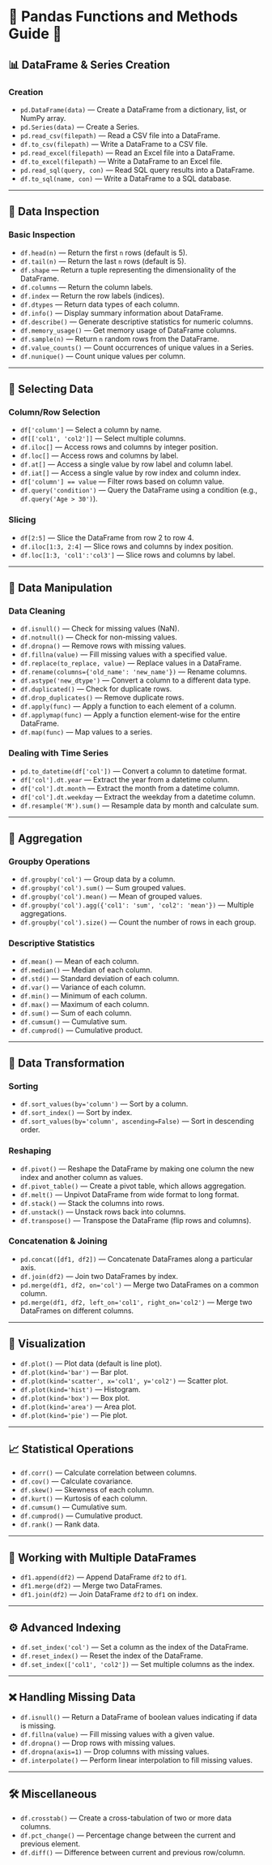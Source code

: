 # 🌱 Pandas Functions and Methods Guide 🌱

## 📊 DataFrame & Series Creation

### **Creation**

- `pd.DataFrame(data)` — Create a DataFrame from a dictionary, list, or NumPy array.
- `pd.Series(data)` — Create a Series.
- `pd.read_csv(filepath)` — Read a CSV file into a DataFrame.
- `df.to_csv(filepath)` — Write a DataFrame to a CSV file.
- `pd.read_excel(filepath)` — Read an Excel file into a DataFrame.
- `df.to_excel(filepath)` — Write a DataFrame to an Excel file.
- `pd.read_sql(query, con)` — Read SQL query results into a DataFrame.
- `df.to_sql(name, con)` — Write a DataFrame to a SQL database.

---

## 🧐 Data Inspection

### **Basic Inspection**

- `df.head(n)` — Return the first `n` rows (default is 5).
- `df.tail(n)` — Return the last `n` rows (default is 5).
- `df.shape` — Return a tuple representing the dimensionality of the DataFrame.
- `df.columns` — Return the column labels.
- `df.index` — Return the row labels (indices).
- `df.dtypes` — Return data types of each column.
- `df.info()` — Display summary information about DataFrame.
- `df.describe()` — Generate descriptive statistics for numeric columns.
- `df.memory_usage()` — Get memory usage of DataFrame columns.
- `df.sample(n)` — Return `n` random rows from the DataFrame.
- `df.value_counts()` — Count occurrences of unique values in a Series.
- `df.nunique()` — Count unique values per column.

---

## 🔎 Selecting Data

### **Column/Row Selection**

- `df['column']` — Select a column by name.
- `df[['col1', 'col2']]` — Select multiple columns.
- `df.iloc[]` — Access rows and columns by integer position.
- `df.loc[]` — Access rows and columns by label.
- `df.at[]` — Access a single value by row label and column label.
- `df.iat[]` — Access a single value by row index and column index.
- `df['column'] == value` — Filter rows based on column value.
- `df.query('condition')` — Query the DataFrame using a condition (e.g., `df.query('Age > 30')`).

### **Slicing**

- `df[2:5]` — Slice the DataFrame from row 2 to row 4.
- `df.iloc[1:3, 2:4]` — Slice rows and columns by index position.
- `df.loc[1:3, 'col1':'col3']` — Slice rows and columns by label.

---

## 🧹 Data Manipulation

### **Data Cleaning**

- `df.isnull()` — Check for missing values (NaN).
- `df.notnull()` — Check for non-missing values.
- `df.dropna()` — Remove rows with missing values.
- `df.fillna(value)` — Fill missing values with a specified value.
- `df.replace(to_replace, value)` — Replace values in a DataFrame.
- `df.rename(columns={'old_name': 'new_name'})` — Rename columns.
- `df.astype('new_dtype')` — Convert a column to a different data type.
- `df.duplicated()` — Check for duplicate rows.
- `df.drop_duplicates()` — Remove duplicate rows.
- `df.apply(func)` — Apply a function to each element of a column.
- `df.applymap(func)` — Apply a function element-wise for the entire DataFrame.
- `df.map(func)` — Map values to a series.

### **Dealing with Time Series**

- `pd.to_datetime(df['col'])` — Convert a column to datetime format.
- `df['col'].dt.year` — Extract the year from a datetime column.
- `df['col'].dt.month` — Extract the month from a datetime column.
- `df['col'].dt.weekday` — Extract the weekday from a datetime column.
- `df.resample('M').sum()` — Resample data by month and calculate sum.

---

## 🧮 Aggregation

### **Groupby Operations**

- `df.groupby('col')` — Group data by a column.
- `df.groupby('col').sum()` — Sum grouped values.
- `df.groupby('col').mean()` — Mean of grouped values.
- `df.groupby('col').agg({'col1': 'sum', 'col2': 'mean'})` — Multiple aggregations.
- `df.groupby('col').size()` — Count the number of rows in each group.

### **Descriptive Statistics**

- `df.mean()` — Mean of each column.
- `df.median()` — Median of each column.
- `df.std()` — Standard deviation of each column.
- `df.var()` — Variance of each column.
- `df.min()` — Minimum of each column.
- `df.max()` — Maximum of each column.
- `df.sum()` — Sum of each column.
- `df.cumsum()` — Cumulative sum.
- `df.cumprod()` — Cumulative product.

---

## 🔄 Data Transformation

### **Sorting**

- `df.sort_values(by='column')` — Sort by a column.
- `df.sort_index()` — Sort by index.
- `df.sort_values(by='column', ascending=False)` — Sort in descending order.

### **Reshaping**

- `df.pivot()` — Reshape the DataFrame by making one column the new index and another column as values.
- `df.pivot_table()` — Create a pivot table, which allows aggregation.
- `df.melt()` — Unpivot DataFrame from wide format to long format.
- `df.stack()` — Stack the columns into rows.
- `df.unstack()` — Unstack rows back into columns.
- `df.transpose()` — Transpose the DataFrame (flip rows and columns).

### **Concatenation & Joining**

- `pd.concat([df1, df2])` — Concatenate DataFrames along a particular axis.
- `df.join(df2)` — Join two DataFrames by index.
- `pd.merge(df1, df2, on='col')` — Merge two DataFrames on a common column.
- `pd.merge(df1, df2, left_on='col1', right_on='col2')` — Merge two DataFrames on different columns.

---

## 🎨 Visualization

- `df.plot()` — Plot data (default is line plot).
- `df.plot(kind='bar')` — Bar plot.
- `df.plot(kind='scatter', x='col1', y='col2')` — Scatter plot.
- `df.plot(kind='hist')` — Histogram.
- `df.plot(kind='box')` — Box plot.
- `df.plot(kind='area')` — Area plot.
- `df.plot(kind='pie')` — Pie plot.

---

## 📈 Statistical Operations

- `df.corr()` — Calculate correlation between columns.
- `df.cov()` — Calculate covariance.
- `df.skew()` — Skewness of each column.
- `df.kurt()` — Kurtosis of each column.
- `df.cumsum()` — Cumulative sum.
- `df.cumprod()` — Cumulative product.
- `df.rank()` — Rank data.

---

## 🔗 Working with Multiple DataFrames

- `df1.append(df2)` — Append DataFrame `df2` to `df1`.
- `df1.merge(df2)` — Merge two DataFrames.
- `df1.join(df2)` — Join DataFrame `df2` to `df1` on index.

---

## ⚙️ Advanced Indexing

- `df.set_index('col')` — Set a column as the index of the DataFrame.
- `df.reset_index()` — Reset the index of the DataFrame.
- `df.set_index(['col1', 'col2'])` — Set multiple columns as the index.

---

## ❌ Handling Missing Data

- `df.isnull()` — Return a DataFrame of boolean values indicating if data is missing.
- `df.fillna(value)` — Fill missing values with a given value.
- `df.dropna()` — Drop rows with missing values.
- `df.dropna(axis=1)` — Drop columns with missing values.
- `df.interpolate()` — Perform linear interpolation to fill missing values.

---

## 🛠️ Miscellaneous

- `df.crosstab()` — Create a cross-tabulation of two or more data columns.
- `df.pct_change()` — Percentage change between the current and previous element.
- `df.diff()` — Difference between current and previous row/column.
